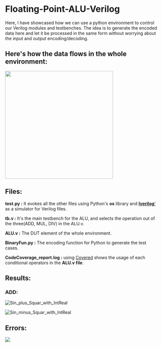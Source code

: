 # Floating-Point-ALU-Verilog
Here, I have showcased how we can use a python environment to control our Verilog modules and testbenches. The idea is to generate the encoded data here and let it be processed in the same form without worrying about the input and output encoding/decoding.
## Here's how the data flows in the whole environment:

<img src="https://github.com/DH-Makwana/Floating-Point-ALU-Verilog/assets/107695582/76f92868-e650-4fb6-81a2-ac17c47c1447" width="350">

## Files:

**test.py :** It evokes all the other files using Python's **os** library and [**Iverilog**'](https://github.com/steveicarus/iverilog) as a simulator for Verilog files.

**tb.v :** It's the main testbench for the ALU, and selects the operation out of the three(ADD, MUL, DIV) in the ALU.v.

**ALU.v :** The DUT element of the whole environment.

**BinaryFun.py :** The encoding function for Python to generate the test cases.

**CodeCoverage_report.log :** using [Covered](https://github.com/chiphackers/covered) shows the usage of each conditional operators in the **ALU.v file**.

## Results:
### ADD:
![Sin_plus_Squar_with_IntReal](https://github.com/DH-Makwana/Floating-Point-ALU-Verilog/assets/107695582/44987b89-f136-4a7d-b925-0db0bfb1ee63)

![Sin_minus_Squar_with_IntReal](https://github.com/DH-Makwana/Floating-Point-ALU-Verilog/assets/107695582/8e5e1ab3-3b7a-45c1-aeb7-6631b95c5eaf)



## Errors:

<img src="https://github.com/DH-Makwana/Floating-Point-ALU-Verilog/assets/107695582/bf877f34-0a20-4b07-a4f4-8864bd9244c8">
